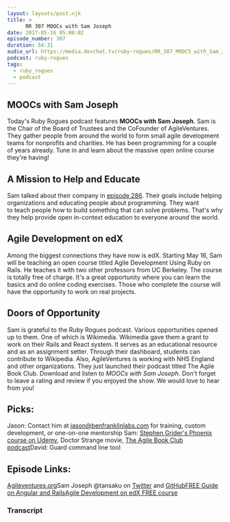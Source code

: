 ```yaml
---
layout: layouts/post.njk
title: >
      RR 307 MOOCs with Sam Joseph
date: 2017-05-16 05:00:02
episode_number: 307
duration: 54:31
audio_url: https://media.devchat.tv/ruby-rogues/RR_307_MOOCS_with_Sam_Jospeh.mp3
podcast: ruby-rogues
tags: 
  - ruby_rogues
  - podcast
---
```


## MOOCs with Sam Joseph
Today's Ruby Rogues podcast features **MOOCs with Sam Joseph**. Sam is the Chair of the Board of Trustees and the CoFounder of AgileVentures. They gather people from around the world to form small agile development teams for nonprofits and charities. He has been programming for a couple of years already. Tune in and learn about the massive open online course they're having!
## A Mission to Help and Educate
Sam talked about their company in [episode 286](https://devchat.tv/ruby-rogues/286-rr-agile-ventures-with-sam-joseph). Their goals include helping organizations and educating people&nbsp;about programming. They want to&nbsp;teach people how to build something that can solve problems. That's why they help provide open in-context education to everyone around the world.
## Agile Development on edX
Among the biggest connections they have now is edX. Starting May 16, Sam will be teaching an open course titled Agile Development Using Ruby on Rails. He teaches it with two other professors from UC Berkeley. The course is totally free of charge. It's a great opportunity where you can learn the basics and do online coding exercises. Those who complete the course will have the opportunity to work on real projects.
## Doors of Opportunity
Sam is grateful to the Ruby Rogues podcast. Various opportunities opened up to them. One of which is Wikimedia. Wikimedia gave them a grant to work on their Rails and React system. It serves as an educational resource and as an assignment setter. Through their dashboard, students can contribute to Wikipedia. Also, AgileVentures is working with NHS England and other organizations. They just launched their podcast titled The Agile Book Club. Download and listen to _MOOCs with Sam Joseph_. Don't forget to leave a&nbsp;rating and review if you enjoyed the show.&nbsp;We would love to hear from you!
## Picks:
Jason: Contact him at jason@benfranklinlabs.com for training, custom development, or&nbsp;one-on-one mentorship Sam: [Stephen Grider's Phoenix course on Udemy](https://www.udemy.com/the-complete-elixir-and-phoenix-bootcamp-and-tutorial/), Doctor Strange movie, [The Agile Book Club podcast](https://soundcloud.com/agileventures)David: Guard command line tool
## Episode Links:
[Agileventures.org](https://www.agileventures.org/)Sam Joseph @tansaku on [Twitter](https://twitter.com/tansakuu?lang=en) and [GitHub](https://github.com/tansaku)[FREE Guide on Angular and Rails](https://www.angularonrails.com/rr/)[Agile Development on edX FREE course](https://www.edx.org/course/agile-development-using-ruby-rails-uc-berkeleyx-cs169-1x-0)

### Transcript


